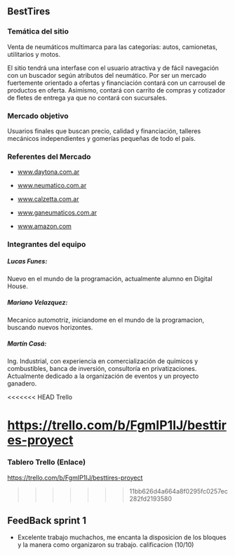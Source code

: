 ## BestTires
### Temática del sitio
Venta de neumáticos multimarca para las categorías: autos, camionetas, utilitarios y motos.

El sitio tendrá una interfase con el usuario atractiva y de fácil navegación con un buscador según atributos del neumático. Por ser un mercado fuertemente orientado a ofertas y financiación contará con un carrousel de productos en oferta. Asimismo, contará con carrito de compras y cotizador de fletes de entrega ya que no contará con sucursales.

### Mercado objetivo
Usuarios finales que buscan precio, calidad y financiación, talleres mecánicos independientes y gomerías pequeñas de todo el país.

### Referentes del Mercado
* www.daytona.com.ar

* www.neumatico.com.ar

* www.calzetta.com.ar

* www.ganeumaticos.com.ar

* www.amazon.com 

### Integrantes del equipo
##### Lucas Funes: 
Nuevo en el mundo de la programación, actualmente alumno en Digital House.

##### Mariano Velazquez: 
Mecanico automotriz, iniciandome en el mundo de la programacion, buscando nuevos horizontes.

##### Martín Casá: 
Ing. Industrial, con experiencia en comercialización de químicos y combustibles, banca de inversión, consultoría en privatizaciones. Actualmente dedicado a la organización de eventos y un proyecto ganadero.

<<<<<<< HEAD
Trello

https://trello.com/b/FgmIP1IJ/besttires-proyect
=======
### Tablero Trello (Enlace)

https://trello.com/b/FgmIP1IJ/besttires-proyect
>>>>>>> 11bb626d4a664a8f0295fc0257ec282fd2193580


## FeedBack sprint 1
- Excelente trabajo muchachos, me encanta la disposicion de los bloques y la manera como organizaron su trabajo. calificacion (10/10)
